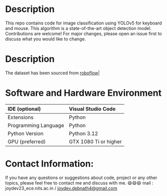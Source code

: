 # Description
This repo contains code for image classification using YOLOv5 for keyboard and mouse. This algorithm is a state-of-the-art object detection model. Contributions are welcome! For major changes, please open an issue first to discuss what you would like to change.

# Description
The dataset has been sourced from [roboflow](https://universe.roboflow.com/rajarshi-ghosh-dastidar/keyboard-and-mouse-ts4yq/dataset/14)| 

# Software and Hardware Environment
| IDE (optional)              | Visual Studio Code       |
| :-------------------------- | :----------------------- |
| Extensions                  | Python                   |
| Programming Language        | Python                   |
| Python Version              | Python 3.12              |
| GPU (preferred)             | GTX 1080 Ti or higher    |

# Contact Information:
If you have any questions or suggestions about code, project or any other topics, please feel free to contact me and discuss with me. 😄😄😄
mail : joydev23_ece.nits.ac.in / joydev.debnath4@gmail.com
